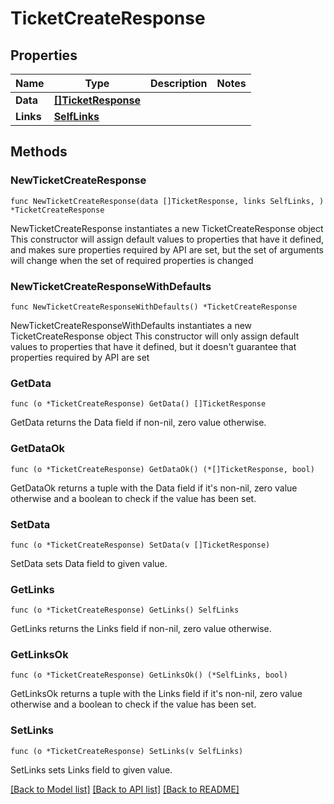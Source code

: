 # TicketCreateResponse

## Properties

Name | Type | Description | Notes
------------ | ------------- | ------------- | -------------
**Data** | [**[]TicketResponse**](TicketResponse.md) |  | 
**Links** | [**SelfLinks**](SelfLinks.md) |  | 

## Methods

### NewTicketCreateResponse

`func NewTicketCreateResponse(data []TicketResponse, links SelfLinks, ) *TicketCreateResponse`

NewTicketCreateResponse instantiates a new TicketCreateResponse object
This constructor will assign default values to properties that have it defined,
and makes sure properties required by API are set, but the set of arguments
will change when the set of required properties is changed

### NewTicketCreateResponseWithDefaults

`func NewTicketCreateResponseWithDefaults() *TicketCreateResponse`

NewTicketCreateResponseWithDefaults instantiates a new TicketCreateResponse object
This constructor will only assign default values to properties that have it defined,
but it doesn't guarantee that properties required by API are set

### GetData

`func (o *TicketCreateResponse) GetData() []TicketResponse`

GetData returns the Data field if non-nil, zero value otherwise.

### GetDataOk

`func (o *TicketCreateResponse) GetDataOk() (*[]TicketResponse, bool)`

GetDataOk returns a tuple with the Data field if it's non-nil, zero value otherwise
and a boolean to check if the value has been set.

### SetData

`func (o *TicketCreateResponse) SetData(v []TicketResponse)`

SetData sets Data field to given value.


### GetLinks

`func (o *TicketCreateResponse) GetLinks() SelfLinks`

GetLinks returns the Links field if non-nil, zero value otherwise.

### GetLinksOk

`func (o *TicketCreateResponse) GetLinksOk() (*SelfLinks, bool)`

GetLinksOk returns a tuple with the Links field if it's non-nil, zero value otherwise
and a boolean to check if the value has been set.

### SetLinks

`func (o *TicketCreateResponse) SetLinks(v SelfLinks)`

SetLinks sets Links field to given value.



[[Back to Model list]](../README.md#documentation-for-models) [[Back to API list]](../README.md#documentation-for-api-endpoints) [[Back to README]](../README.md)



